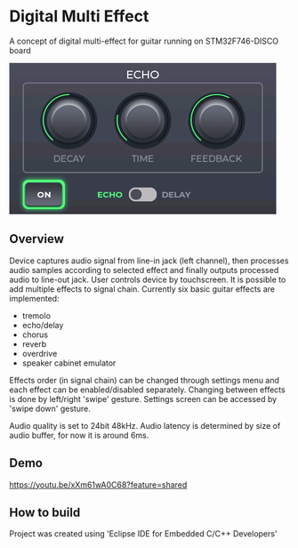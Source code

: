 # Digital Multi Effect

A concept of digital multi-effect for guitar running on STM32F746-DISCO board

![screenshot](guitar_mfx.png)

## Overview

Device captures audio signal from line-in jack (left channel), then processes audio samples according to selected effect and finally outputs processed audio to line-out jack. User controls device by touchscreen. It is possible to add multiple effects to signal chain. Currently six basic guitar effects are implemented:
- tremolo
- echo/delay
- chorus
- reverb
- overdrive
- speaker cabinet emulator

Effects order (in signal chain) can be changed through settings menu and each effect can be enabled/disabled separately. Changing between effects is done by left/right 'swipe' gesture. Settings screen can be accessed by 'swipe down' gesture.

Audio quality is set to 24bit 48kHz. Audio latency is determined by size of audio buffer, for now it is around 6ms.

## Demo
https://youtu.be/xXm61wA0C68?feature=shared

## How to build

Project was created using 'Eclipse IDE for Embedded C/C++ Developers'
